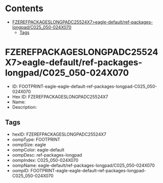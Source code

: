 



Contents
========

* [FZEREFPACKAGESLONGPADC25524X7>eagle-default/ref-packages-longpad/C025_050-024X070](#fzerefpackageslongpadc25524x7eagle-defaultref-packages-longpadc025_050-024x070)
	* [Tags](#tags)

# FZEREFPACKAGESLONGPADC25524X7>eagle-default/ref-packages-longpad/C025_050-024X070

- ID: FOOTPRINT-eagle-eagle-default-ref-packages-longpad-C025_050-024X070
- Hex ID: FZEREFPACKAGESLONGPADC25524X7
- Name: 
- Description: 

## Tags

- hexID: FZEREFPACKAGESLONGPADC25524X7
- oompType: FOOTPRINT
- oompSize: eagle
- oompColor: eagle-default
- oompDesc: ref-packages-longpad
- oompIndex: C025_050-024X070
- oompName: eagle-default/ref-packages-longpad/C025_050-024X070
- oompID: FOOTPRINT-eagle-eagle-default-ref-packages-longpad-C025_050-024X070
